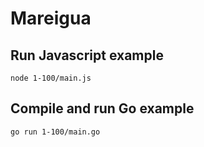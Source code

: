 # Mareigua

## Run Javascript example
```
node 1-100/main.js
```

## Compile and run Go example
```
go run 1-100/main.go 
```
